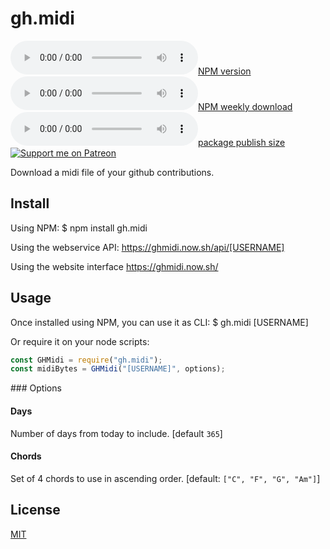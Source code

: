 # gh.midi
[![NPM version](https://flat.badgen.net/npm/v/gh.midi)](https://www.npmjs.com/package/gh.midi)
[![NPM weekly download](https://flat.badgen.net/npm/dw/gh.midi)](https://www.npmjs.com/package/gh.midi)
[![package publish size](https://flat.badgen.net/packagephobia/publish/gh.midi)](https://packagephobia.now.sh/result?p=gh.midi)
[![Support me on Patreon](https://badgen.net/badge/become/a%20patron/F96753?icon=patreon)](https://www.patreon.com/gmartigny)

Download a midi file of your github contributions.

## Install

Using NPM:
    $ npm install gh.midi

Using the webservice API:
    https://ghmidi.now.sh/api/[USERNAME]

Using the website interface
    https://ghmidi.now.sh/

## Usage

Once installed using NPM, you can use it as CLI:
    $ gh.midi [USERNAME]

Or require it on your node scripts:
```js
const GHMidi = require("gh.midi");
const midiBytes = GHMidi("[USERNAME]", options);
```

### Options

#### Days
Number of days from today to include. [default `365`]

#### Chords
Set of 4 chords to use in ascending order. [default: `["C", "F", "G", "Am"]`]

## License
[MIT](license)

